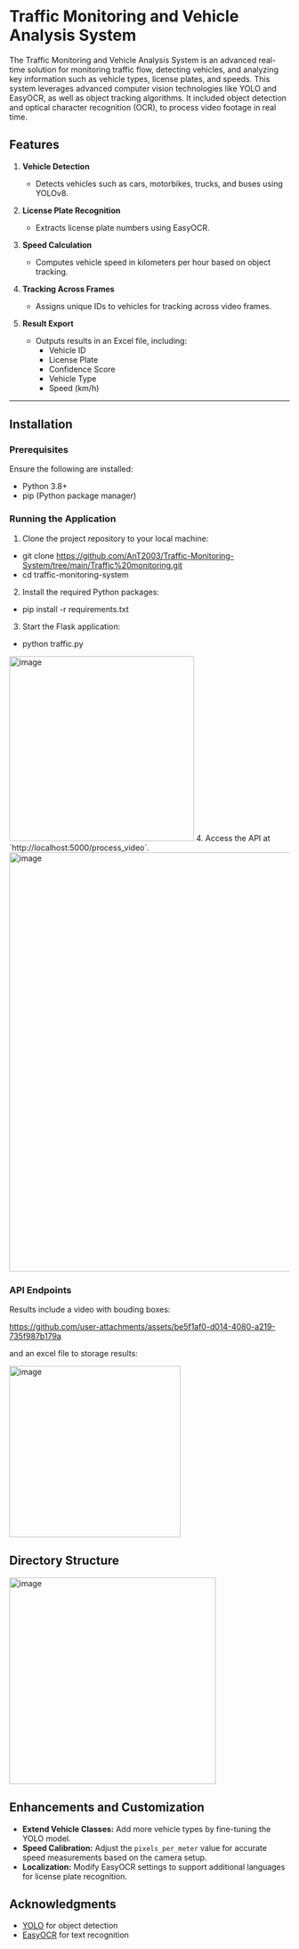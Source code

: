 # Traffic Monitoring and Vehicle Analysis System

The Traffic Monitoring and Vehicle Analysis System is an advanced real-time solution for monitoring traffic flow, detecting vehicles, and analyzing key information such as vehicle types, license plates, and speeds. This system leverages advanced computer vision technologies like YOLO and EasyOCR, as well as object tracking algorithms. It included object detection and optical character recognition (OCR), to process video footage in real time.

## Features

1. **Vehicle Detection**
   - Detects vehicles such as cars, motorbikes, trucks, and buses using YOLOv8.

2. **License Plate Recognition**
   - Extracts license plate numbers using EasyOCR.

3. **Speed Calculation**
   - Computes vehicle speed in kilometers per hour based on object tracking.

4. **Tracking Across Frames**
   - Assigns unique IDs to vehicles for tracking across video frames.

5. **Result Export**
   - Outputs results in an Excel file, including:
     - Vehicle ID
     - License Plate
     - Confidence Score
     - Vehicle Type
     - Speed (km/h)

---

## Installation

### Prerequisites

Ensure the following are installed:

- Python 3.8+
- pip (Python package manager)

### Running the Application
1. Clone the project repository to your local machine:
- git clone https://github.com/AnT2003/Traffic-Monitoring-System/tree/main/Traffic%20monitoring.git
- cd traffic-monitoring-system
2. Install the required Python packages:
- pip install -r requirements.txt
3. Start the Flask application:
- python traffic.py
<img width="332" alt="image" src="https://github.com/user-attachments/assets/8b93be9e-d41a-4a9e-9832-e28413360dc7" />
4. Access the API at `http://localhost:5000/process_video`.
<img width="753" alt="image" src="https://github.com/user-attachments/assets/4b0300b1-0f60-4098-ae0b-a4da9657b15a" />

### API Endpoints
Results include a video with bouding boxes:


https://github.com/user-attachments/assets/be5f1af0-d014-4080-a219-735f987b179a



and an excel file to storage results:

<img width="308" alt="image" src="https://github.com/user-attachments/assets/0feb412f-0273-48f0-9764-a994a8aa8499" />


## Directory Structure

<img width="371" alt="image" src="https://github.com/user-attachments/assets/207d4664-b4a2-4694-b54e-f872069264b1" />


## Enhancements and Customization
- **Extend Vehicle Classes:** Add more vehicle types by fine-tuning the YOLO model.
- **Speed Calibration:** Adjust the `pixels_per_meter` value for accurate speed measurements based on the camera setup.
- **Localization:** Modify EasyOCR settings to support additional languages for license plate recognition.

## Acknowledgments

- [YOLO](https://github.com/ultralytics/yolov8) for object detection
- [EasyOCR](https://github.com/JaidedAI/EasyOCR) for text recognition
